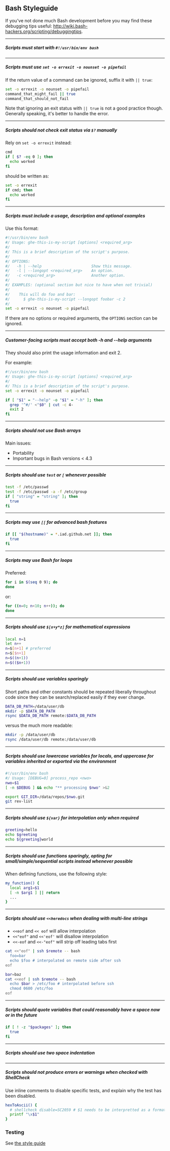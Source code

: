 ## Bash Styleguide

If you've not done much Bash development before you may find these debugging tips useful: http://wiki.bash-hackers.org/scripting/debuggingtips.

---
##### Scripts must start with `#!/usr/bin/env bash`

---
##### Scripts must use `set -o errexit -o nounset -o pipefail`

If the return value of a command can be ignored, suffix it with `|| true`:

```bash
set -o errexit -o nounset -o pipefail
command_that_might_fail || true
command_that_should_not_fail
```

Note that ignoring an exit status with `|| true` is not a good practice though. Generally speaking, it's better to handle the error.

---
##### Scripts should not check exit status via `$?` manually

Rely on `set -o errexit` instead:

```bash
cmd
if [ $? -eq 0 ]; then
  echo worked
fi
```

should be written as:

```bash
set -o errexit
if cmd; then
  echo worked
fi
```

---
##### Scripts must include a usage, description and optional examples

Use this format:

```bash
#!/usr/bin/env bash
#/ Usage: ghe-this-is-my-script [options] <required_arg>
#/
#/ This is a brief description of the script's purpose.
#/
#/ OPTIONS:
#/   -h | --help                      Show this message.
#/   -l | --longopt <required_arg>    An option.
#/   -c <required_arg>                Another option.
#/
#/ EXAMPLES: (optional section but nice to have when not trivial)
#/
#/    This will do foo and bar:
#/      $ ghe-this-is-my-script --longopt foobar -c 2
#/
set -o errexit -o nounset -o pipefail
```

If there are no options or required arguments, the `OPTIONS` section can be ignored.

---
##### Customer-facing scripts must accept both -h and --help arguments

They should also print the usage information and exit 2.

For example:

```bash
#!/usr/bin/env bash
#/ Usage: ghe-this-is-my-script [options] <required_arg>
#/
#/ This is a brief description of the script's purpose.
set -o errexit -o nounset -o pipefail

if [ "$1" = "--help" -o "$1" = "-h" ]; then
  grep '^#/' <"$0" | cut -c 4-
  exit 2
fi

```

---
##### Scripts should not use Bash arrays

Main issues:

* Portability
* Important bugs in Bash versions < 4.3

---
##### Scripts should use `test` or `[` whenever possible

```bash
test -f /etc/passwd
test -f /etc/passwd -a -f /etc/group
if [ "string" = "string" ]; then
  true
fi
```

---
##### Scripts may use `[[` for advanced bash features

```bash
if [[ "$(hostname)" = *.iad.github.net ]]; then
  true
fi
```

---
##### Scripts may use Bash for loops

Preferred:

```bash
for i in $(seq 0 9); do
done
```

or:

```bash
for ((n=0; n<10; n++)); do
done
```

---
##### Scripts should use `$[x+y*z]` for mathematical expressions

```bash
local n=1
let n++
n=$[n+1] # preferred
n=$[$n+1]
n=$((n+1))
n=$(($n+1))
```

---
##### Scripts should use variables sparingly

Short paths and other constants should be repeated liberally throughout code since they
can be search/replaced easily if they ever change.

```bash
DATA_DB_PATH=/data/user/db
mkdir -p $DATA_DB_PATH
rsync $DATA_DB_PATH remote:$DATA_DB_PATH
```

versus the much more readable:

```bash
mkdir -p /data/user/db
rsync /data/user/db remote:/data/user/db
```

---
##### Scripts should use lowercase variables for locals, and uppercase for variables inherited or exported via the environment

```bash
#!/usr/bin/env bash
#/ Usage: [DEBUG=0] process_repo <nwo>
nwo=$1
[ -n $DEBUG ] && echo "** processing $nwo" >&2

export GIT_DIR=/data/repos/$nwo.git
git rev-list
```

---
##### Scripts should use `${var}` for interpolation only when required

```bash
greeting=hello
echo $greeting
echo ${greeting}world
```

---
##### Scripts should use functions sparingly, opting for small/simple/sequential scripts instead whenever possible

When defining functions, use the following style:

```bash
my_function() {
  local arg1=$1
  [ -n $arg1 ] || return
  ...
}
```

---
##### Scripts should use `<<heredocs` when dealing with multi-line strings

- `<<eof` and `<< eof` will allow interpolation
- `<<"eof"` and `<<'eof'` will disallow interpolation
- `<<-eof` and `<<-"eof"` will strip off leading tabs first

```bash
cat <<"eof" | ssh $remote -- bash
  foo=bar
  echo $foo # interpolated on remote side after ssh
eof
```

```bash
bar=baz
cat <<eof | ssh $remote -- bash
  echo $bar > /etc/foo # interpolated before ssh
  chmod 0600 /etc/foo
eof
```

---
##### Scripts should quote variables that could reasonably have a space now or in the future

```bash
if [ ! -z "$packages" ]; then
  true
fi
```

---
##### Scripts should use two space indentation

---
##### Scripts should not produce errors or warnings when checked with ShellCheck

Use inline comments to disable specific tests, and explain why the test has been disabled.

```bash
hexToAscii() {
  # shellcheck disable=SC2059 # $1 needs to be interpretted as a formatted string
  printf "\x$1"
}
```

### Testing

See [the style guide](https://github.com/github/backup-utils/blob/master/test/STYLEGUIDE.md)
